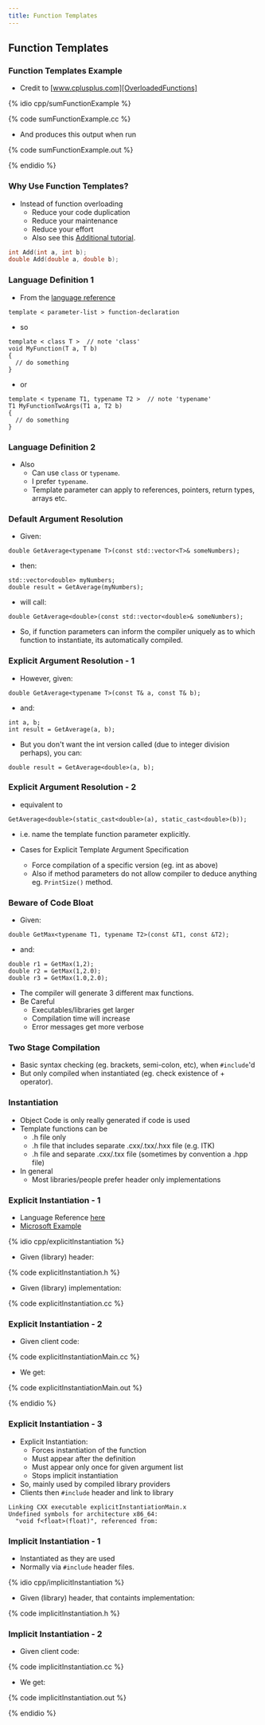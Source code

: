 ```yaml
---
title: Function Templates
---
```


## Function Templates

### Function Templates Example

* Credit to [www.cplusplus.com][OverloadedFunctions]

{% idio cpp/sumFunctionExample %}

{% code sumFunctionExample.cc  %}

* And produces this output when run

{% code sumFunctionExample.out %}

{% endidio %}


### Why Use Function Templates?

* Instead of function overloading
    * Reduce your code duplication
    * Reduce your maintenance
    * Reduce your effort
    * Also see this [Additional tutorial][TemplatesTutorial].

```c++
int Add(int a, int b);
double Add(double a, double b);
```


### Language Definition 1

* From the [language reference](http://en.cppreference.com/w/cpp/language/function_template)


```
template < parameter-list > function-declaration
```

* so

```
template < class T >  // note 'class'
void MyFunction(T a, T b)
{
  // do something
}
```

* or

```
template < typename T1, typename T2 >  // note 'typename'
T1 MyFunctionTwoArgs(T1 a, T2 b)
{
  // do something
}
```


### Language Definition 2

* Also
    * Can use ```class``` or ```typename```.
    * I prefer ```typename```.
    * Template parameter can apply to references, pointers, return types, arrays etc.


### Default Argument Resolution

* Given:

```
double GetAverage<typename T>(const std::vector<T>& someNumbers);
```

* then:

```
std::vector<double> myNumbers;
double result = GetAverage(myNumbers);
```

* will call:

```
double GetAverage<double>(const std::vector<double>& someNumbers);
```

* So, if function parameters can inform the compiler uniquely as to which function to instantiate, its automatically compiled.


### Explicit Argument Resolution - 1

* However, given:

```
double GetAverage<typename T>(const T& a, const T& b);
```

* and:

```
int a, b;
int result = GetAverage(a, b);
```

* But you don't want the int version called (due to integer division perhaps), you can:

```
double result = GetAverage<double>(a, b);
```


### Explicit Argument Resolution - 2

* equivalent to 

```GetAverage<double>(static_cast<double>(a), static_cast<double>(b));```

* i.e. name the template function parameter explicitly.

* Cases for Explicit Template Argument Specification
    * Force compilation of a specific version (eg. int as above)
    * Also if method parameters do not allow compiler to deduce anything eg. ```PrintSize()``` method.


### Beware of Code Bloat

* Given:

```
double GetMax<typename T1, typename T2>(const &T1, const &T2);
```

* and:

```
double r1 = GetMax(1,2);
double r2 = GetMax(1,2.0);
double r3 = GetMax(1.0,2.0);
```

* The compiler will generate 3 different max functions.
* Be Careful
    * Executables/libraries get larger
    * Compilation time will increase
    * Error messages get more verbose


### Two Stage Compilation

* Basic syntax checking (eg. brackets, semi-colon, etc), when ```#include```'d
* But only compiled when instantiated (eg. check existence of + operator).


### Instantiation

* Object Code is only really generated if code is used
* Template functions can be
    * .h file only
    * .h file that includes separate .cxx/.txx/.hxx file (e.g. ITK)
    * .h file and separate .cxx/.txx file (sometimes by convention a .hpp file)
* In general
    * Most libraries/people prefer header only implementations


### Explicit Instantiation - 1

* Language Reference [here][FunctionTemplate]
* [Microsoft Example][ExplicitInstantiationMicrosoft]

{% idio cpp/explicitInstantiation %}

* Given (library) header:

{% code explicitInstantiation.h %}

* Given (library) implementation:

{% code explicitInstantiation.cc %}


### Explicit Instantiation - 2

* Given client code:

{% code explicitInstantiationMain.cc %}

* We get:

{% code explicitInstantiationMain.out %}

{% endidio %}


### Explicit Instantiation - 3

* Explicit Instantiation:
    * Forces instantiation of the function
    * Must appear after the definition
    * Must appear only once for given argument list
    * Stops implicit instantiation
* So, mainly used by compiled library providers
* Clients then ```#include``` header and link to library

```
Linking CXX executable explicitInstantiationMain.x
Undefined symbols for architecture x86_64:
  "void f<float>(float)", referenced from:
```


### Implicit Instantiation - 1

* Instantiated as they are used
* Normally via ```#include``` header files.

{% idio cpp/implicitInstantiation %}

* Given (library) header, that containts implementation:

{% code implicitInstantiation.h %}


### Implicit Instantiation - 2

* Given client code:

{% code implicitInstantiation.cc %}

* We get:

{% code implicitInstantiation.out %}

{% endidio %}

[OverloadedFunctions]: http://www.cplusplus.com/doc/tutorial/functions2 'Overloaded Functions and Template Functions'
[FunctionTemplate]: http://en.cppreference.com/w/cpp/language/function_template 'Function Template Reference'
[TemplatesTutorial]: http://www.codeproject.com/Articles/257589/An-Idiots-Guide-to-Cplusplus-Templates-Part 'Templates Tutorial'
[ExplicitInstantiationDisc]: http://stackoverflow.com/questions/2351148/explicit-instantiation-when-is-it-used 'Explicit Instantiation Discussion'
[ExplicitInstantiationMicrosoft]: http://msdn.microsoft.com/en-us/library/by56e477%28VS.80%29.aspx 'Microsoft Explicit Instantiation Example'
